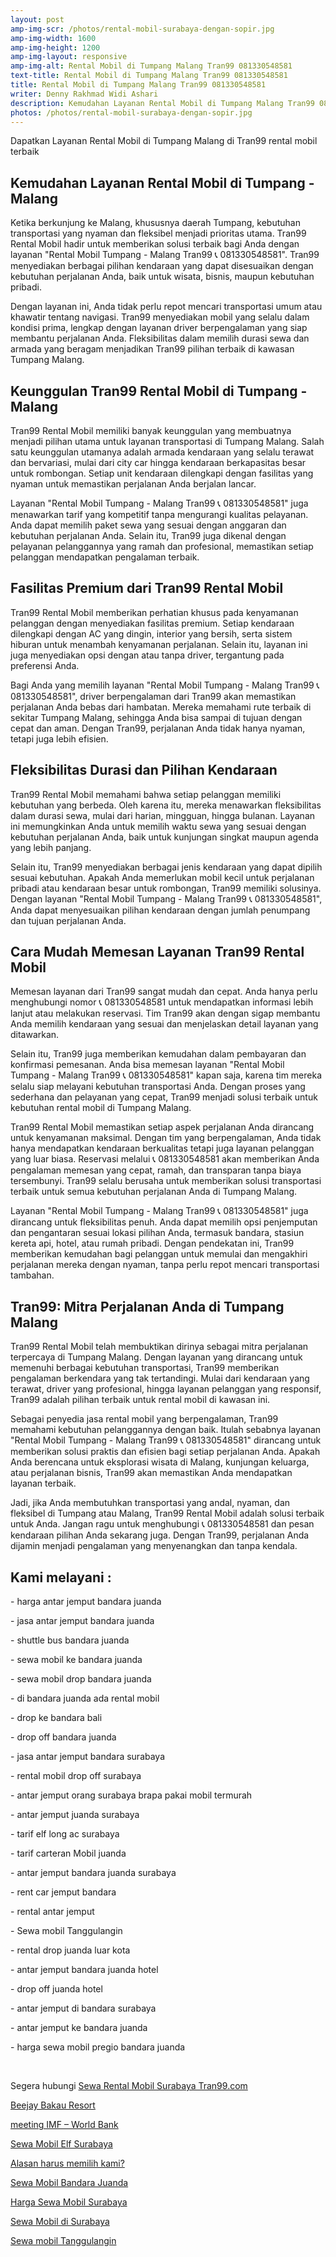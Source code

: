 ```yaml
---
layout: post
amp-img-scr: /photos/rental-mobil-surabaya-dengan-sopir.jpg
amp-img-width: 1600
amp-img-height: 1200
amp-img-layout: responsive
amp-img-alt: Rental Mobil di Tumpang Malang Tran99 081330548581
text-title: Rental Mobil di Tumpang Malang Tran99 081330548581
title: Rental Mobil di Tumpang Malang Tran99 081330548581
writer: Denny Rakhmad Widi Ashari
description: Kemudahan Layanan Rental Mobil di Tumpang Malang Tran99 081330548581 pilihan yang tepat
photos: /photos/rental-mobil-surabaya-dengan-sopir.jpg
---
```

<p class="post">Dapatkan Layanan Rental Mobil di Tumpang Malang di Tran99 rental mobil terbaik</p>

<h2 class="post">Kemudahan Layanan Rental Mobil di Tumpang - Malang</h2> 
<p class="post">Ketika berkunjung ke Malang, khususnya daerah Tumpang, kebutuhan transportasi yang nyaman dan fleksibel menjadi prioritas utama. Tran99 Rental Mobil hadir untuk memberikan solusi terbaik bagi Anda dengan layanan "Rental Mobil Tumpang - Malang Tran99 📞 081330548581". Tran99 menyediakan berbagai pilihan kendaraan yang dapat disesuaikan dengan kebutuhan perjalanan Anda, baik untuk wisata, bisnis, maupun kebutuhan pribadi.</p> 
<p class="post">Dengan layanan ini, Anda tidak perlu repot mencari transportasi umum atau khawatir tentang navigasi. Tran99 menyediakan mobil yang selalu dalam kondisi prima, lengkap dengan layanan driver berpengalaman yang siap membantu perjalanan Anda. Fleksibilitas dalam memilih durasi sewa dan armada yang beragam menjadikan Tran99 pilihan terbaik di kawasan Tumpang Malang.</p> 
<h2 class="post">Keunggulan Tran99 Rental Mobil di Tumpang - Malang</h2> 
<p class="post">Tran99 Rental Mobil memiliki banyak keunggulan yang membuatnya menjadi pilihan utama untuk layanan transportasi di Tumpang Malang. Salah satu keunggulan utamanya adalah armada kendaraan yang selalu terawat dan bervariasi, mulai dari city car hingga kendaraan berkapasitas besar untuk rombongan. Setiap unit kendaraan dilengkapi dengan fasilitas yang nyaman untuk memastikan perjalanan Anda berjalan lancar.</p> 
<p class="post">Layanan "Rental Mobil Tumpang - Malang Tran99 📞 081330548581" juga menawarkan tarif yang kompetitif tanpa mengurangi kualitas pelayanan. Anda dapat memilih paket sewa yang sesuai dengan anggaran dan kebutuhan perjalanan Anda. Selain itu, Tran99 juga dikenal dengan pelayanan pelanggannya yang ramah dan profesional, memastikan setiap pelanggan mendapatkan pengalaman terbaik.</p> 
<h2 class="post">Fasilitas Premium dari Tran99 Rental Mobil</h2> 
<p class="post">Tran99 Rental Mobil memberikan perhatian khusus pada kenyamanan pelanggan dengan menyediakan fasilitas premium. Setiap kendaraan dilengkapi dengan AC yang dingin, interior yang bersih, serta sistem hiburan untuk menambah kenyamanan perjalanan. Selain itu, layanan ini juga menyediakan opsi dengan atau tanpa driver, tergantung pada preferensi Anda.</p> 
<p class="post">Bagi Anda yang memilih layanan "Rental Mobil Tumpang - Malang Tran99 📞 081330548581", driver berpengalaman dari Tran99 akan memastikan perjalanan Anda bebas dari hambatan. Mereka memahami rute terbaik di sekitar Tumpang Malang, sehingga Anda bisa sampai di tujuan dengan cepat dan aman. Dengan Tran99, perjalanan Anda tidak hanya nyaman, tetapi juga lebih efisien.</p> 
<h2 class="post">Fleksibilitas Durasi dan Pilihan Kendaraan</h2> 
<p class="post">Tran99 Rental Mobil memahami bahwa setiap pelanggan memiliki kebutuhan yang berbeda. Oleh karena itu, mereka menawarkan fleksibilitas dalam durasi sewa, mulai dari harian, mingguan, hingga bulanan. Layanan ini memungkinkan Anda untuk memilih waktu sewa yang sesuai dengan kebutuhan perjalanan Anda, baik untuk kunjungan singkat maupun agenda yang lebih panjang.</p> 
<p class="post">Selain itu, Tran99 menyediakan berbagai jenis kendaraan yang dapat dipilih sesuai kebutuhan. Apakah Anda memerlukan mobil kecil untuk perjalanan pribadi atau kendaraan besar untuk rombongan, Tran99 memiliki solusinya. Dengan layanan "Rental Mobil Tumpang - Malang Tran99 📞 081330548581", Anda dapat menyesuaikan pilihan kendaraan dengan jumlah penumpang dan tujuan perjalanan Anda.</p> 
<h2 class="post">Cara Mudah Memesan Layanan Tran99 Rental Mobil</h2> 
<p class="post">Memesan layanan dari Tran99 sangat mudah dan cepat. Anda hanya perlu menghubungi nomor 📞 081330548581 untuk mendapatkan informasi lebih lanjut atau melakukan reservasi. Tim Tran99 akan dengan sigap membantu Anda memilih kendaraan yang sesuai dan menjelaskan detail layanan yang ditawarkan.</p> 
<p class="post">Selain itu, Tran99 juga memberikan kemudahan dalam pembayaran dan konfirmasi pemesanan. Anda bisa memesan layanan "Rental Mobil Tumpang - Malang Tran99 📞 081330548581" kapan saja, karena tim mereka selalu siap melayani kebutuhan transportasi Anda. Dengan proses yang sederhana dan pelayanan yang cepat, Tran99 menjadi solusi terbaik untuk kebutuhan rental mobil di Tumpang Malang.</p>
<amp-img class="post" src="/photos/rental-mobil-surabaya-dengan-sopir-4.jpg" width="1080" height="722" layout="responsive" alt="Sewa Mobil Avanza Surabaya"></amp-img>
<p class="post">Tran99 Rental Mobil memastikan setiap aspek perjalanan Anda dirancang untuk kenyamanan maksimal. Dengan tim yang berpengalaman, Anda tidak hanya mendapatkan kendaraan berkualitas tetapi juga layanan pelanggan yang luar biasa. Reservasi melalui 📞 081330548581 akan memberikan Anda pengalaman memesan yang cepat, ramah, dan transparan tanpa biaya tersembunyi. Tran99 selalu berusaha untuk memberikan solusi transportasi terbaik untuk semua kebutuhan perjalanan Anda di Tumpang Malang.</p> 
<p class="post">Layanan "Rental Mobil Tumpang - Malang Tran99 📞 081330548581" juga dirancang untuk fleksibilitas penuh. Anda dapat memilih opsi penjemputan dan pengantaran sesuai lokasi pilihan Anda, termasuk bandara, stasiun kereta api, hotel, atau rumah pribadi. Dengan pendekatan ini, Tran99 memberikan kemudahan bagi pelanggan untuk memulai dan mengakhiri perjalanan mereka dengan nyaman, tanpa perlu repot mencari transportasi tambahan.</p> 
<h2 class="post">Tran99: Mitra Perjalanan Anda di Tumpang Malang</h2> 
<p class="post">Tran99 Rental Mobil telah membuktikan dirinya sebagai mitra perjalanan terpercaya di Tumpang Malang. Dengan layanan yang dirancang untuk memenuhi berbagai kebutuhan transportasi, Tran99 memberikan pengalaman berkendara yang tak tertandingi. Mulai dari kendaraan yang terawat, driver yang profesional, hingga layanan pelanggan yang responsif, Tran99 adalah pilihan terbaik untuk rental mobil di kawasan ini.</p> 
<p class="post">Sebagai penyedia jasa rental mobil yang berpengalaman, Tran99 memahami kebutuhan pelanggannya dengan baik. Itulah sebabnya layanan "Rental Mobil Tumpang - Malang Tran99 📞 081330548581" dirancang untuk memberikan solusi praktis dan efisien bagi setiap perjalanan Anda. Apakah Anda berencana untuk eksplorasi wisata di Malang, kunjungan keluarga, atau perjalanan bisnis, Tran99 akan memastikan Anda mendapatkan layanan terbaik.</p> 
<p class="post">Jadi, jika Anda membutuhkan transportasi yang andal, nyaman, dan fleksibel di Tumpang atau Malang, Tran99 Rental Mobil adalah solusi terbaik untuk Anda. Jangan ragu untuk menghubungi 📞 081330548581 dan pesan kendaraan pilihan Anda sekarang juga. Dengan Tran99, perjalanan Anda dijamin menjadi pengalaman yang menyenangkan dan tanpa kendala.</p>
<amp-img class="post" src="/photos/rental-mobil-surabaya-dengan-sopir-5.jpg" width="1152" height="864" layout="responsive" alt="Sewa Mobil Avanza Surabaya"></amp-img>
<h2 class="post"></h2>
<h2 class="post">Kami melayani :</h2>
<p class="post">- harga antar jemput bandara juanda</p>
<p class="post">- jasa antar jemput bandara juanda</p>
<p class="post">- shuttle bus bandara juanda</p>
<p class="post">- sewa mobil ke bandara juanda</p>
<p class="post">- sewa mobil drop bandara juanda</p>
<p class="post">- di bandara juanda ada rental mobil</p>
<p class="post">- drop ke bandara bali</p>
<p class="post">- drop off bandara juanda</p>
<p class="post">- jasa antar jemput bandara surabaya</p>
<p class="post">- rental mobil drop off surabaya</p>
<p class="post">- antar jemput orang surabaya brapa pakai mobil termurah</p>
<p class="post">- antar jemput juanda surabaya</p>
<p class="post">- tarif elf long ac surabaya</p>
<p class="post">- tarif carteran Mobil juanda</p>
<p class="post">- antar jemput bandara juanda surabaya</p>
<p class="post">- rent car jemput bandara</p>
<p class="post">- rental antar jemput</p>
<p class="post">- Sewa mobil Tanggulangin</p>
<p class="post">- rental drop juanda luar kota</p>
<p class="post">- antar jemput bandara juanda hotel</p>
<p class="post">- drop off juanda hotel</p>
<p class="post">- antar jemput di bandara surabaya </p>
<p class="post">- antar jemput ke bandara juanda</p>
<p class="post">- harga sewa mobil pregio bandara juanda</p>
<p class="post"><br></p>
<p class="post">Segera hubungi <a href="https://tran99.com/">Sewa Rental Mobil Surabaya Tran99.com</a></p>
<p class="post"><a href="https://tran99.com/2018/04/12/beejay-bakau-resort/">Beejay Bakau Resort</a></p>
<p class="post"><a href="https://tran99.com/2018/10/05/rental-annual-meeting-imf-world-bank-di-bali/">meeting IMF – World Bank</a></p>
<p class="post"><a href="https://tran99.com/2018/09/28/sewa-mobil-elf-surabaya/">Sewa Mobil Elf Surabaya</a></p>
<p class="post"><a href="https://tran99.com/2018/11/05/keunggulan-rental-mobil-surabaya/">Alasan harus memilih kami?</a></p>
<p class="post"><a href="https://tran99.com/2018/07/23/sewa-mobil-bandara-juanda/">Sewa Mobil Bandara Juanda</a></p>
<p class="post"><a href="https://tran99.com/2018/06/21/harga-sewa-mobil-surabaya/">Harga Sewa Mobil Surabaya</a></p>
<p class="post"><a href="https://tran99.com/2018/05/27/sewa-mobil-di-surabaya/">Sewa Mobil di Surabaya</a></p>
<p class="post"><a href="https://tran99.com/2018/08/16/sewa-mobil-tanggulangin/">Sewa mobil Tanggulangin</a></p>
<br>